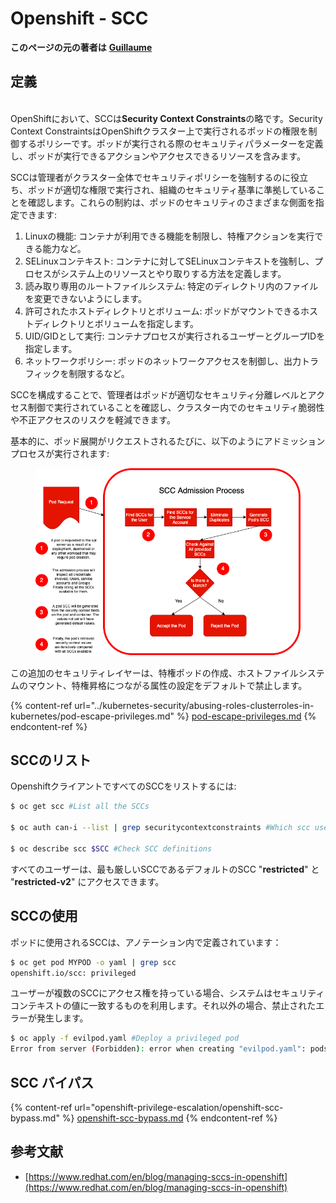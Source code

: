 # Openshift - SCC

**このページの元の著者は** [**Guillaume**](https://www.linkedin.com/in/guillaume-c-ab4b9a196/en)

## 定義

\
OpenShiftにおいて、SCCは**Security Context Constraints**の略です。Security Context ConstraintsはOpenShiftクラスター上で実行されるポッドの権限を制御するポリシーです。ポッドが実行される際のセキュリティパラメーターを定義し、ポッドが実行できるアクションやアクセスできるリソースを含みます。

SCCは管理者がクラスター全体でセキュリティポリシーを強制するのに役立ち、ポッドが適切な権限で実行され、組織のセキュリティ基準に準拠していることを確認します。これらの制約は、ポッドのセキュリティのさまざまな側面を指定できます:

1. Linuxの機能: コンテナが利用できる機能を制限し、特権アクションを実行できる能力など。
2. SELinuxコンテキスト: コンテナに対してSELinuxコンテキストを強制し、プロセスがシステム上のリソースとやり取りする方法を定義します。
3. 読み取り専用のルートファイルシステム: 特定のディレクトリ内のファイルを変更できないようにします。
4. 許可されたホストディレクトリとボリューム: ポッドがマウントできるホストディレクトリとボリュームを指定します。
5. UID/GIDとして実行: コンテナプロセスが実行されるユーザーとグループIDを指定します。
6. ネットワークポリシー: ポッドのネットワークアクセスを制御し、出力トラフィックを制限するなど。

SCCを構成することで、管理者はポッドが適切なセキュリティ分離レベルとアクセス制御で実行されていることを確認し、クラスター内でのセキュリティ脆弱性や不正アクセスのリスクを軽減できます。

基本的に、ポッド展開がリクエストされるたびに、以下のようにアドミッションプロセスが実行されます:

<figure><img src="../../.gitbook/assets/Managing SCCs in OpenShift-1.png" alt=""><figcaption></figcaption></figure>

この追加のセキュリティレイヤーは、特権ポッドの作成、ホストファイルシステムのマウント、特権昇格につながる属性の設定をデフォルトで禁止します。

{% content-ref url="../kubernetes-security/abusing-roles-clusterroles-in-kubernetes/pod-escape-privileges.md" %}
[pod-escape-privileges.md](../kubernetes-security/abusing-roles-clusterroles-in-kubernetes/pod-escape-privileges.md)
{% endcontent-ref %}

## SCCのリスト

OpenshiftクライアントですべてのSCCをリストするには:
```bash
$ oc get scc #List all the SCCs

$ oc auth can-i --list | grep securitycontextconstraints #Which scc user can use

$ oc describe scc $SCC #Check SCC definitions
```
すべてのユーザーは、最も厳しいSCCであるデフォルトのSCC "**restricted**" と "**restricted-v2**" にアクセスできます。

## SCCの使用

ポッドに使用されるSCCは、アノテーション内で定義されています：
```bash
$ oc get pod MYPOD -o yaml | grep scc
openshift.io/scc: privileged
```
ユーザーが複数のSCCにアクセス権を持っている場合、システムはセキュリティコンテキストの値に一致するものを利用します。それ以外の場合、禁止されたエラーが発生します。
```bash
$ oc apply -f evilpod.yaml #Deploy a privileged pod
Error from server (Forbidden): error when creating "evilpod.yaml": pods "evilpod" is forbidden: unable to validate against any security context constrain
```
## SCC バイパス

{% content-ref url="openshift-privilege-escalation/openshift-scc-bypass.md" %}
[openshift-scc-bypass.md](openshift-privilege-escalation/openshift-scc-bypass.md)
{% endcontent-ref %}

## 参考文献

* [https://www.redhat.com/en/blog/managing-sccs-in-openshift](https://www.redhat.com/en/blog/managing-sccs-in-openshift)
